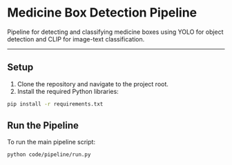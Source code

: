 # Medicine Box Detection Pipeline

Pipeline for detecting and classifying medicine boxes using YOLO for object detection and CLIP for image-text classification.

---

## Setup

1. Clone the repository and navigate to the project root.
2. Install the required Python libraries:

```bash
pip install -r requirements.txt
```

## Run the Pipeline

To run the main pipeline script:

```bash
python code/pipeline/run.py
```